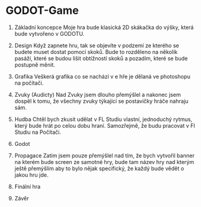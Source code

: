 # GODOT-Game


1.	Základní koncepce
Moje hra bude klasická 2D skákačka do výšky, která bude vytvořeno v GODOTU.

2.	Design
Když zapnete hru, tak se objevíte v podzemí ze kterého se budete muset dostat pomocí skoků. Bude to rozděleno na několik pasáží, které se budou lišit obtížností skoků a pozadím, které se bude postupně měnit.

3.	Grafika
Veškerá grafika co se nachází v e hře je dělaná ve photoshopu na počítači.

4.	Zvuky (Audicty)
Nad Zvuky jsem dlouho přemýšlel a nakonec jsem dospěl k tomu, že všechny zvuky týkající se postavičky hráče nahraju sám. 

5.	Hudba
Chtěl bych zkusit udělat v FL Studiu vlastní, jednoduchý rytmus, který bude hrát po celou dobu hraní. Samozřejmě, že budu pracovat v Fl Studiu na Počítači.

6.	Godot


7.	Propagace
Zatím jsem pouze přemýšlel nad tím, že bych vytvořil banner na kterém bude screen ze samotné hry, bude tam název hry nad kterým ještě přemýšlím aby to bylo nějak specifický, že každý bude vědět o jakou hru jde.

8.	Finální hra
9.	Závěr
